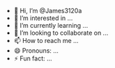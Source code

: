 - 👋 Hi, I’m @James3120a
- 👀 I’m interested in ...
- 🌱 I’m currently learning ...
- 💞️ I’m looking to collaborate on ...
- 📫 How to reach me ...
- 😄 Pronouns: ...
- ⚡ Fun fact: ...

<!---
James3120a/James3120a is a ✨ special ✨ repository because its `README.md` (this file) appears on your GitHub profile.
You can click the Preview link to take a look at your changes.
--->
